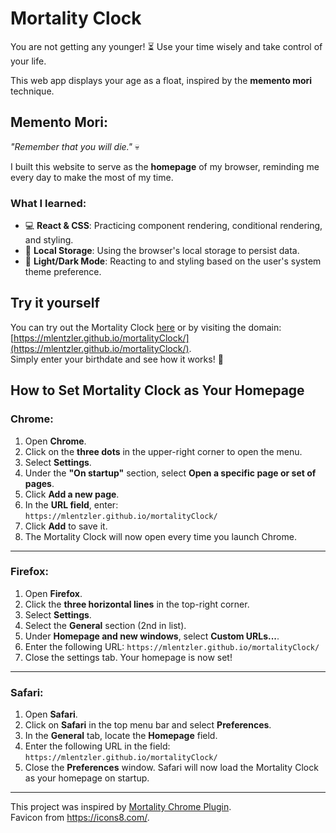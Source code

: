 # Mortality Clock

You are not getting any younger! ⏳ Use your time wisely and take control of your life.

This web app displays your age as a float, inspired by the **memento mori** technique.

## Memento Mori:  
_"Remember that you will die."_ 💀

I built this website to serve as the **homepage** of my browser, reminding me every day to make the most of my time.

### What I learned:
- 💻 **React & CSS**: Practicing component rendering, conditional rendering, and styling.
- 🧠 **Local Storage**: Using the browser's local storage to persist data.
- 🌙 **Light/Dark Mode**: Reacting to and styling based on the user's system theme preference.

## Try it yourself

You can try out the Mortality Clock [here](https://mlentzler.github.io/mortalityClock/) or by visiting the domain:  
[https://mlentzler.github.io/mortalityClock/](https://mlentzler.github.io/mortalityClock/).  
Simply enter your birthdate and see how it works! 🚀


## How to Set Mortality Clock as Your Homepage

### Chrome:
1. Open **Chrome**.
2. Click on the **three dots** in the upper-right corner to open the menu.
3. Select **Settings**.
4. Under the **"On startup"** section, select **Open a specific page or set of pages**.
5. Click **Add a new page**.
6. In the **URL field**, enter:  
   `https://mlentzler.github.io/mortalityClock/`
7. Click **Add** to save it.
8. The Mortality Clock will now open every time you launch Chrome.

---

### Firefox:
1. Open **Firefox**.
2. Click the **three horizontal lines** in the top-right corner.
3. Select **Settings**.
4. Select the **General** section (2nd in list).
5. Under **Homepage and new windows**, select **Custom URLs...**.
6. Enter the following URL:
   `https://mlentzler.github.io/mortalityClock/`
7. Close the settings tab. Your homepage is now set!

---

### Safari:
1. Open **Safari**.
2. Click on **Safari** in the top menu bar and select **Preferences**.
3. In the **General** tab, locate the **Homepage** field.
4. Enter the following URL in the field:
   `https://mlentzler.github.io/mortalityClock/`
5. Close the **Preferences** window. Safari will now load the Mortality Clock as your homepage on startup.

---


This project was inspired by [Mortality Chrome Plugin](https://github.com/alphabt/mortality).  
Favicon from https://icons8.com/.

